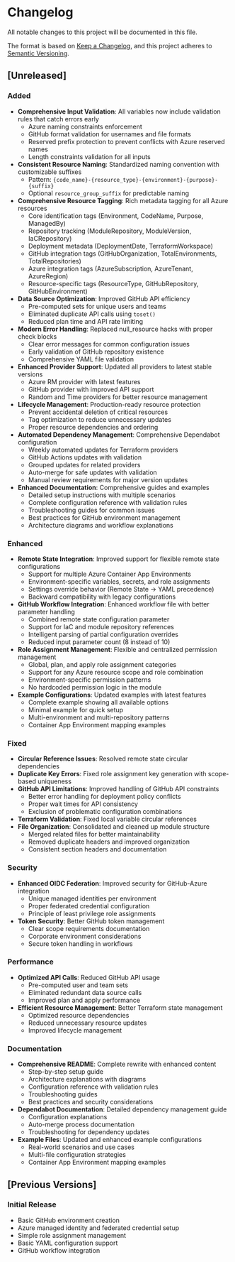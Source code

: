 # Changelog

All notable changes to this project will be documented in this file.

The format is based on [Keep a Changelog](https://keepachangelog.com/en/1.0.0/),
and this project adheres to [Semantic Versioning](https://semver.org/spec/v2.0.0.html).

## [Unreleased]

### Added
- **Comprehensive Input Validation**: All variables now include validation rules that catch errors early
  - Azure naming constraints enforcement
  - GitHub format validation for usernames and file formats
  - Reserved prefix protection to prevent conflicts with Azure reserved names
  - Length constraints validation for all inputs
- **Consistent Resource Naming**: Standardized naming convention with customizable suffixes
  - Pattern: `{code_name}-{resource_type}-{environment}-{purpose}-{suffix}`
  - Optional `resource_group_suffix` for predictable naming
- **Comprehensive Resource Tagging**: Rich metadata tagging for all Azure resources
  - Core identification tags (Environment, CodeName, Purpose, ManagedBy)
  - Repository tracking (ModuleRepository, ModuleVersion, IaCRepository)
  - Deployment metadata (DeploymentDate, TerraformWorkspace)
  - GitHub integration tags (GitHubOrganization, TotalEnvironments, TotalRepositories)
  - Azure integration tags (AzureSubscription, AzureTenant, AzureRegion)
  - Resource-specific tags (ResourceType, GitHubRepository, GitHubEnvironment)
- **Data Source Optimization**: Improved GitHub API efficiency
  - Pre-computed sets for unique users and teams
  - Eliminated duplicate API calls using `toset()`
  - Reduced plan time and API rate limiting
- **Modern Error Handling**: Replaced null_resource hacks with proper check blocks
  - Clear error messages for common configuration issues
  - Early validation of GitHub repository existence
  - Comprehensive YAML file validation
- **Enhanced Provider Support**: Updated all providers to latest stable versions
  - Azure RM provider with latest features
  - GitHub provider with improved API support
  - Random and Time providers for better resource management
- **Lifecycle Management**: Production-ready resource protection
  - Prevent accidental deletion of critical resources
  - Tag optimization to reduce unnecessary updates
  - Proper resource dependencies and ordering
- **Automated Dependency Management**: Comprehensive Dependabot configuration
  - Weekly automated updates for Terraform providers
  - GitHub Actions updates with validation
  - Grouped updates for related providers
  - Auto-merge for safe updates with validation
  - Manual review requirements for major version updates
- **Enhanced Documentation**: Comprehensive guides and examples
  - Detailed setup instructions with multiple scenarios
  - Complete configuration reference with validation rules
  - Troubleshooting guides for common issues
  - Best practices for GitHub environment management
  - Architecture diagrams and workflow explanations

### Enhanced
- **Remote State Integration**: Improved support for flexible remote state configurations
  - Support for multiple Azure Container App Environments
  - Environment-specific variables, secrets, and role assignments
  - Settings override behavior (Remote State → YAML precedence)
  - Backward compatibility with legacy configurations
- **GitHub Workflow Integration**: Enhanced workflow file with better parameter handling
  - Combined remote state configuration parameter
  - Support for IaC and module repository references
  - Intelligent parsing of partial configuration overrides
  - Reduced input parameter count (8 instead of 10)
- **Role Assignment Management**: Flexible and centralized permission management
  - Global, plan, and apply role assignment categories
  - Support for any Azure resource scope and role combination
  - Environment-specific permission patterns
  - No hardcoded permission logic in the module
- **Example Configurations**: Updated examples with latest features
  - Complete example showing all available options
  - Minimal example for quick setup
  - Multi-environment and multi-repository patterns
  - Container App Environment mapping examples

### Fixed
- **Circular Reference Issues**: Resolved remote state circular dependencies
- **Duplicate Key Errors**: Fixed role assignment key generation with scope-based uniqueness
- **GitHub API Limitations**: Improved handling of GitHub API constraints
  - Better error handling for deployment policy conflicts
  - Proper wait times for API consistency
  - Exclusion of problematic configuration combinations
- **Terraform Validation**: Fixed local variable circular references
- **File Organization**: Consolidated and cleaned up module structure
  - Merged related files for better maintainability
  - Removed duplicate headers and improved organization
  - Consistent section headers and documentation

### Security
- **Enhanced OIDC Federation**: Improved security for GitHub-Azure integration
  - Unique managed identities per environment
  - Proper federated credential configuration
  - Principle of least privilege role assignments
- **Token Security**: Better GitHub token management
  - Clear scope requirements documentation
  - Corporate environment considerations
  - Secure token handling in workflows

### Performance
- **Optimized API Calls**: Reduced GitHub API usage
  - Pre-computed user and team sets
  - Eliminated redundant data source calls
  - Improved plan and apply performance
- **Efficient Resource Management**: Better Terraform state management
  - Optimized resource dependencies
  - Reduced unnecessary resource updates
  - Improved lifecycle management

### Documentation
- **Comprehensive README**: Complete rewrite with enhanced content
  - Step-by-step setup guide
  - Architecture explanations with diagrams
  - Configuration reference with validation rules
  - Troubleshooting guides
  - Best practices and security considerations
- **Dependabot Documentation**: Detailed dependency management guide
  - Configuration explanations
  - Auto-merge process documentation
  - Troubleshooting for dependency updates
- **Example Files**: Updated and enhanced example configurations
  - Real-world scenarios and use cases
  - Multi-file configuration strategies
  - Container App Environment mapping examples

## [Previous Versions]

### Initial Release
- Basic GitHub environment creation
- Azure managed identity and federated credential setup
- Simple role assignment management
- Basic YAML configuration support
- GitHub workflow integration 